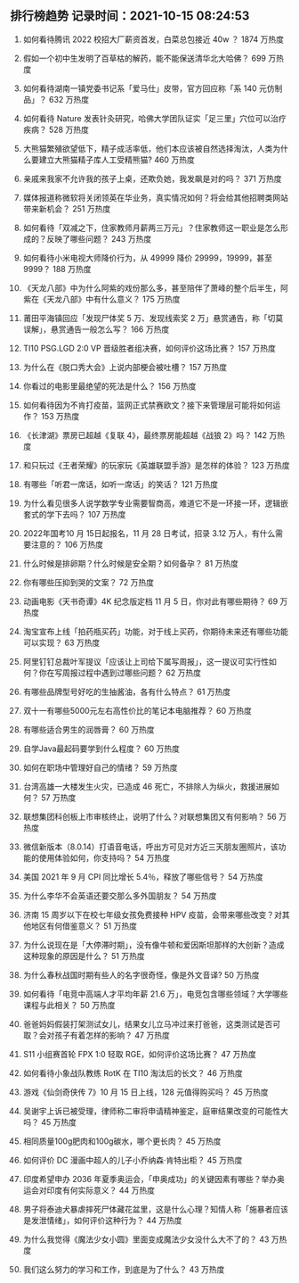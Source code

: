 
## 排行榜趋势 记录时间：2021-10-15 08:24:53
  
  1. 如何看待腾讯 2022 校招大厂薪资首发，白菜总包接近 40w ？ 1874 万热度
    
  2. 假如一个初中生发明了百草枯的解药，能不能保送清华北大哈佛？ 699 万热度
    
  3. 如何看待湖南一镇党委书记系「爱马仕」皮带，官方回应称「系 140 元仿制品」？ 632 万热度
    
  4. 如何看待 Nature 发表针灸研究，哈佛大学团队证实「足三里」穴位可以治疗疾病？ 528 万热度
    
  5. 大熊猫繁殖欲望低下，精子成活率低，他们本应该被自然选择淘汰，人类为什么要建立大熊猫精子库人工受精熊猫? 460 万热度
    
  6. 亲戚来我家不允许我的孩子上桌，还欺负她，我发飙是对的吗？ 371 万热度
    
  7. 媒体报道称微软将关闭领英在华业务，真实情况如何？将会给其他招聘类网站带来新机会？ 251 万热度
    
  8. 如何看待「双减之下，住家教师月薪两三万元」？住家教师这一职业是怎么形成的？反映了哪些问题？ 243 万热度
    
  9. 如何看待小米电视大师降价行为，从 49999 降价 29999，19999，甚至 9999？ 188 万热度
    
  10. 《天龙八部》中为什么阿紫的戏份那么多，甚至陪伴了萧峰的整个后半生，阿紫在《天龙八部》中有什么意义？ 175 万热度
    
  11. 莆田平海镇回应「发现尸体奖 5 万、发现线索奖 2 万」悬赏通告，称「切莫误解」，悬赏通告一般怎么写？ 166 万热度
    
  12. TI10 PSG.LGD 2:0 VP 晋级胜者组决赛，如何评价这场比赛？ 157 万热度
    
  13. 为什么在《脱口秀大会》上说内部梗会被吐槽？ 157 万热度
    
  14. 你看过的电影里最绝望的死法是什么？ 156 万热度
    
  15. 如何看待因为不肯打疫苗，篮网正式禁赛欧文？接下来管理层可能将如何运作？ 153 万热度
    
  16. 《长津湖》票房已超越《复联 4》，最终票房能超越《战狼 2》吗？ 142 万热度
    
  17. 和只玩过《王者荣耀》的玩家玩《英雄联盟手游》是怎样的体验？ 123 万热度
    
  18. 有哪些「听君一席话，如听一席话」的笑话？ 121 万热度
    
  19. 为什么看见很多人说学数学专业需要智商高，难道它不是一环接一环，逻辑嵌套式的学下去吗？ 107 万热度
    
  20. 2022年国考10 月 15日起报名，11 月 28 日考试，招录 3.12 万人，有什么需要注意的？ 106 万热度
    
  21. 什么时候是排卵期？什么时候是安全期？如何备孕？ 81 万热度
    
  22. 你有哪些压抑到哭的文案？ 72 万热度
    
  23. 动画电影《天书奇谭》4K 纪念版定档 11 月 5 日，你对此有哪些期待？ 69 万热度
    
  24. 淘宝宣布上线「拍药瓶买药」功能，对于线上买药，你期待未来还有哪些功能可以实现？ 63 万热度
    
  25. 阿里钉钉总裁叶军提议「应该让上司给下属写周报」，这一提议可实行性如何？你在写周报过程中遇到过哪些问题？ 62 万热度
    
  26. 有哪些品牌型号好吃的生抽酱油，各有什么特点？ 61 万热度
    
  27. 双十一有哪些5000元左右高性价比的笔记本电脑推荐？ 60 万热度
    
  28. 有哪些适合男生的润唇膏？ 60 万热度
    
  29. 自学Java最起码要学到什么程度？ 60 万热度
    
  30. 如何在职场中管理好自己的情绪？ 59 万热度
    
  31. 台湾高雄一大楼发生火灾，已造成 46 死亡，不排除人为纵火，救援进展如何？ 57 万热度
    
  32. 联想集团科创板上市审核终止，说明了什么？对联想集团又有何影响？ 56 万热度
    
  33. 微信新版本（8.0.14）打语音电话，呼出方可见对方近三天朋友圈照片，该功能的使用体验如何，你支持吗？ 54 万热度
    
  34. 美国 2021 年 9 月 CPI 同比增长 5.4％，释放了哪些信号？ 54 万热度
    
  35. 为什么李华不会英语还要交那么多外国朋友？ 54 万热度
    
  36. 济南 15 周岁以下在校七年级女孩免费接种 HPV 疫苗，会带来哪些改变？对其他地区有何借鉴意义？ 51 万热度
    
  37. 为什么说现在是「大停滞时期」，没有像牛顿和爱因斯坦那样的大创新？造成这种现象的原因是什么？ 51 万热度
    
  38. 为什么春秋战国时期有些人的名字很奇怪，像是外文音译? 50 万热度
    
  39. 如何看待「电竞中高端人才平均年薪 21.6 万」，电竞包含哪些领域？大学哪些课程与此相关？ 50 万热度
    
  40. 爸爸妈妈假装打架测试女儿，结果女儿立马冲过来打爸爸，这类测试是否可取？会对孩子有着怎样的影响？ 47 万热度
    
  41. S11 小组赛首轮 FPX 1:0 轻取 RGE，如何评价这场比赛？ 47 万热度
    
  42. 如何看待小象战队教练 RotK 在 TI10 淘汰后的长文？ 46 万热度
    
  43. 游戏《仙剑奇侠传 7》10 月 15 日上线，128 元值得购买吗？ 45 万热度
    
  44. 吴谢宇上诉已被受理，律师称二审将申请精神鉴定，庭审结果改变的可能性大吗？ 45 万热度
    
  45. 相同质量100g肥肉和100g碳水，哪个更长肉？ 45 万热度
    
  46. 如何评价 DC 漫画中超人的儿子小乔纳森·肯特出柜？ 45 万热度
    
  47. 印度希望申办 2036 年夏季奥运会，「申奥成功」的关键因素有哪些？举办奥运会对印度有何实际意义？ 44 万热度
    
  48. 男子将泰迪犬暴虐摔死尸体藏花盆里，这是什么心理？知情人称「施暴者应该是发泄情绪」，如何评价这种行为？ 44 万热度
    
  49. 为什么我觉得《魔法少女小圆》里面变成魔法少女没什么大不了的？ 43 万热度
    
  50. 我们这么努力的学习和工作，到底是为了什么？ 43 万热度
    
